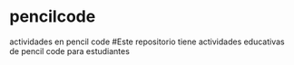# pencilcode
actividades en pencil code
#Este repositorio tiene actividades educativas de pencil code para estudiantes
